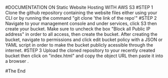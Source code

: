 #DOCUMENTATION ON Static Website Hosting WITH AWS S3
#STEP 1
Clone the github repository containing the website files either using your CLI or by running the command "git clone 'the link of the repo'"
#STEP 2
Navigate to your management console and under services, click S3 then create your bucket. Make sure to uncheck the box "Block all Public IP address" in order to all access, then create the bucket. After creating the bucket, navigate to permissions and click edit bucket policy with a JSON or YAML script in order to make the bucket publicly acessible through the internet.
#STEP 3
Upload the cloned repository to your recently created bucket then click on "index.html" and copy the object URL then paste it into a browser .



#The End
